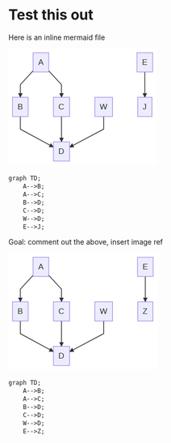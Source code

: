 # Test this out

Here is an inline mermaid file

![~mermaid diagram 1~](../output/test_flow_inline-md-1.png)

```mermaid
graph TD;
    A-->B;
    A-->C;
    B-->D;
    C-->D;
    W-->D;
    E-->J;

```

Goal: comment out the above, insert image ref

![~mermaid diagram 2~](../output/test_flow_inline-md-2.png)

```mermaid
graph TD;
    A-->B;
    A-->C;
    B-->D;
    C-->D;
    W-->D;
    E-->Z;
```
